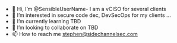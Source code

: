 - 👋 Hi, I’m @SensibleUserName- I am a vCISO for several clients
- 👀 I’m interested in secure code dec, DevSecOps for my clients ...
- 🌱 I’m currently learning TBD
- 💞️ I’m looking to collaborate on TBD
- 📫 How to reach me stephen@sidechannelsec.com

<!---
SensibleUserName/SensibleUserName is a ✨ special ✨ repository because its `README.md` (this file) appears on your GitHub profile.
You can click the Preview link to take a look at your changes.
--->
